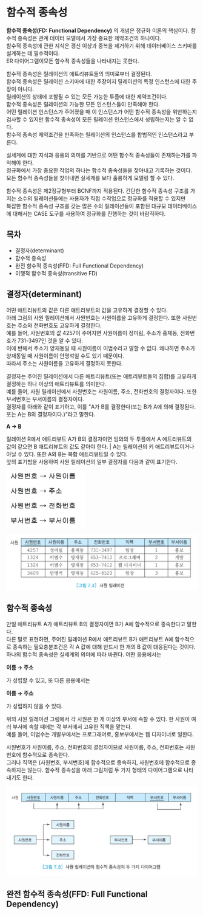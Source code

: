 # 함수적 종속성

__함수적 종속성(FD: Functional Dependency)__ 의 개념은 정규화 이론의 핵심이다. 함수적 종속성은 관계 데이터 모델에서 가장 중요한 제약조건의 하나이다.  
함수적 종속성에 관한 지식은 갱신 이상과 중복을 제거하기 위해 데이터베이스 스키마를 설계하는 데 필수적이다.   
ER 다이어그램이모든 함수적 종속성들을 나타내지는 못한다.

함수적 종속성은 릴레이션의 애트리뷰트들의 의미로부터 결정된다.  
함수적 종속성은 릴레이션 스키마에 대한 주장이지 릴레이션의 특정 인스턴스에 대한 주장이 아니다.  
릴레이션의 상태에 포함될 수 있는 모든 가능한 투플에 대한 제약조건이다.  
함수적 종속성은 릴레이션의 가능한 모든 인스턴스들이 만족해야 한다.  
어떤 릴레이션 인스턴스가 주어졌을 때 이 인스턴스가 어떤 함수적 종속성을 위반하는지 검사할 수 있지만 함수적 종속성이 모든 릴레이션 인스턴스에서 성립하는지는 알 수 없다.  
함수적 종속성 제약조건을 만족하는 릴레이션의 인스턴스를 합법적인 인스턴스라고 부른다.

실세계에 대한 지식과 응용의 의미를 기반으로 어떤 함수적 종속성들이 존재하는가를 파악해야 한다.  
정규화에서 가장 중요한 작업의 하나는 함수적 종속성들을 찾아내고 기록하는 것이다. 모든 함수적 종속성들을 찾아내면 실세계를 보다 훌륭하게 모델링 할 수 있다.

함수적 종속성은 제2정규형부터 BCNF까지 적용된다. 간단한 함수적 종속성 구조를 가지는 소수의 릴레이션들에는 사용자가 직접 수작업으로 정규화를 적용할 수 있지만  
복잡한 함수적 종속성 구조를 갖는 많은 수의 릴레이션들이 포함된 대규모 데이터베이스에 대해서는 CASE 도구를 사용하여 정규화를 진행하는 것이 바람직하다.

## 목차

- 결정자(determinant)
- 함수적 종속성
- 완전 함수적 종속성(FFD: Full Functional Dependency)
- 이행적 함수적 종속성(transitive FD)



## 결정자(determinant)

어떤 애트리뷰트의 값은 다른 애트리뷰트의 값을 고유하게 결정할 수 있다.  
아래 그림의 사원 릴레이션에서 사원번호는 사원이름을 고유하게 결정한다. 또한 사원번호는 주소와 전화번호도 고유하게 결정한다.  
예를 들어, 사원번호의 값 4257이 주어지면 사원이름이 정미림, 주소가 홍제동, 전화번호가 731-3497인 것을 알 수 있다.  
이에 반해서 주소가 양재동일 때 사원이름이 이범수라고 말할 수 없다. 왜냐하면 주소가 양재동일 때 사원이름이 안명석일 수도 있기 때문이다.  
따라서 주소는 사원이름을 고유하게 결정하지 못한다.

결정자는 주어진 릴레이션에서 다른 애트리뷰트(또는 애트리뷰트들의 집합)를 고유하게 결정하는 하나 이상의 애트리뷰트를 의미한다.  
예를 들어, 사원 릴레이션에서 사원번호는 사원이름, 주소, 전화번호의 결정자이다. 또한 부서번호는 부서이름의 결정자이다.  
결정자를 아래와 같이 표기하고, 이를 "A가 B를 결정한다(또는 B가 A에 의해 결정된다. 또는 A는 B의 결정자이다.)"라고 말한다.

__A → B__

릴레이션 R에서 애트리뷰트 A가 B의 결정자이면 임의의 두 투플에서 A 애트리뷰트의 값이 같으면 B 애트리뷰트의 값도 같아야 한다.  |
A는 릴레이션의 키 애트리뷰트이거나 아닐 수 있다. 또한 A와 B는 복합 애트리뷰트일 수 있다.  
앞의 표기법을 사용하여 사원 릴레이션의 일부 결정자를 다음과 같이 표기한다.

![](./image/7-2/ex1.jpg)

![](./image/7-2/ex2.jpg)



## 함수적 종속성

만일 애트리뷰트 A가 애트리뷰트 B의 결정자이면 B가 A에 함수적으로 종속한다고 말한다.  
다른 말로 표현하면, 주어진 릴레이션 R에서 애트리뷰트 B가 애트리뷰트 A에 함수적으로 종속하는 필요충분조건은 각 A 값에 대해 반드시 한 개의 B 값이 대응된다는 것이다.  
하나의 함수적 종속성은 실세계의 의미에 따라 바뀐다. 어떤 응용에서는

__이름 → 주소__

가 성립할 수 있고, 또 다른 응용에서는

__이름 → 주소__

가 성립하지 않을 수 있다.

위의 사원 릴레이션 그림에서 각 사원은 한 개 이상의 부서에 속할 수 있다. 한 사원이 여러 부서에 속할 때에는 각 부서에서 고유한 직책을 맡는다.  
예를 들어, 이범수는 개발부에서는 프로그래머로, 홍보부에서는 웹 디자이너로 일한다.

사원번호가 사원이름, 주소, 전화번호의 결정자이므로 사원이름, 주소, 전화번호는 사원번호에 함수적으로 종속한다.  
그러나 직책은 (사원번호, 부서번호)에 함수적으로 종속하지, 사원번호에 함수적으로 종속하지는 않는다. 함수적 종속성을 아래 그림처럼 두 가지 형태의 다이어그램으로 나타내기도 한다.

![](./image/7-2/ex3.jpg)



## 완전 함수적 종속성(FFD: Full Functional Dependency)

